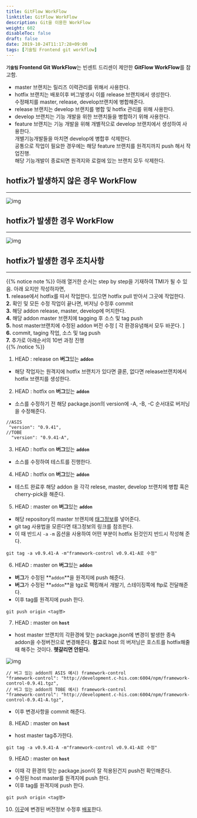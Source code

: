 ```yaml
---
title: GitFlow WorkFlow
linktitle: GitFlow WorkFlow
description: Git을 이용한 WorkFlow
weight: 602
disableToc: false
draft: false
date: 2019-10-24T11:17:28+09:00
tags: [기술팀 Frontend git workflow]
---
```

**`기술팀` Frontend Git WorkFlow**는 빈센트 드리센이 제안한 **GitFlow WorkFlow**를 참고함.

- <span class='black-stress'>master</span> 브랜치는 릴리즈 이력관리를 위해서 사용한다.
- <span class='black-stress'>hotfix</span> 브랜치는 배포이후 버그발생시 이를 release 브랜치에서 생성한다.  
수정패치를 master, release, develop브랜치에 병합해준다.
- <span class='black-stress'>release</span> 브랜치는 develop 브랜치를 병합 및 hotfix 관리를 위해 사용한다.
- <span class='black-stress'>develop</span> 브랜치는 기능 개발을 위한 브랜치들을 병합하기 위해 사용한다.
- <span class='black-stress'>feature</span> 브랜치는 기능 개발을 위해 개별적으로 develop 브랜치에서 생성하여 사용한다.  
개별기능개발들을 마치면 develop에 병합후 삭제한다.  
공통으로 작업이 필요한 경우에는 해당 feature 브랜치를 원격지까지 push 해서 작업진행.  
해당 기능개발이 종료되면 원격지와 로컬에 있는 브랜치 모두 삭제한다.  

## hotfix가 발생하지 않은 경우 WorkFlow
---
![img](/technical-ref/images/gitflow1.png?width=800px)

## hotfix가 발생한 경우 WorkFlow
---

![img](/technical-ref/images/gitflow2.png?width=800px)

## hotfix가 발생한 경우 조치사항
---

{{% notice note %}}
아래 열거한 순서는 step by step을 기재하여 TMI가 될 수 있음. 아래 요지만 작성하자면,   
**1.** release에서 hotfix를 따서 작업한다. 있으면 hotfix pull 받아서 그곳에 작업한다.  
**2.** 확인 및 모든 수정 작업이 끝나면, 버저닝 수정후 commit  
**3.** 해당 addon release, master, develop에 머지한다.   
**4.** 해당 addon master 브랜치에 tagging 후 소스 및 tag push  
**5.** host master브랜치에 수정된 addon 버전 수정 [ 각 환경유념해서 모두 바꾼다. ]  
**6.** commit, taging 작업, 소스 및 tag push  
**7.** 추가로 아래순서의 10번 과정 진행    
{{% /notice %}}

1) <span class='black-stress'>HEAD : release</span> on **버그**있는 **`addon`**  

- 해당 작업자는 원격지에 hotfix 브랜치가 있다면 클론, 없다면 release브랜치에서 hotfix 브랜치를 생성한다.

2) <span class='black-stress'>HEAD : hotfix</span> on **버그**있는 **`addon`**  

- 소스를 수정하기 전 해당 package.json의 version에 -A, -B, -C 순서대로 버저닝을 수정해준다.

```
//ASIS
 "version": "0.9.41",
//TOBE
  "version": "0.9.41-A",
```

3) <span class='black-stress'>HEAD : hotfix</span> on **버그**있는 **`addon`**  

- 소스를 수정하여 테스트를 진행한다.  

4) <span class='black-stress'>HEAD : hotfix</span> on **버그**있는 **`addon`**  

- 테스트 완료후 해당 addon 을 각각 relese, master, develop 브랜치에 병합 혹은 cherry-pick을 해준다.

5) <span class='black-stress'>HEAD : master</span> on **버그**있는 **`addon`**  

- 해당 repository의 master 브랜치에 [태그정보](/technical-ref/git/#span-style-color-blue-tag-span)를 넣어준다.   
- git tag 사용법을 모른다면 태그정보의 링크를 참조한다.   
- 이 때 반드시 `-a` `-m` 옵션을 사용하여 어떤 부분이 hotfix 된것인지 반드시 작성해 준다.

```
git tag -a v0.9.41-A -m"framework-control v0.9.41-A로 수정"
```

6) <span class='black-stress'>HEAD : master</span> on **버그**있는 **`addon`**  

- **버그**가 수정된 **`addon`**을 원격지에 push 해준다.
- **버그**가 수정된 **`addon`**을 tgz로 팩킹해서 개발기, 스테이징쪽에 ftp로 전달해준다. 
- 이후 tag를 원격지에 push 한다.

```
git push origin <tag명>
```

7) <span class='black-stress'>HEAD : master</span> on **`host`**  

- host master 브랜치의 각환경에 맞는 package.json에 변경이 발생한 종속 addon을 수정버전으로 변경해준다.  **참고**로 <i class="fas fa-info-circle"></i> host 의 버저닝은 호스트를 hotfix해줄때 해주는 것이다. **헷갈리면 안된다.**  

![img](/technical-ref/images/gitflow3.png?width=500px)

```
// 버그 있는 addon의 ASIS 예시) framework-control
"framework-control": "http://development.c-his.com:6004/npm/framework-control-0.9.41.tgz",
// 버그 있는 addon의 TOBE 예시) framework-control
"framework-control": "http://development.c-his.com:6004/npm/framework-control-0.9.41-A.tgz",
```

- 이후 변경사항을 commit 해준다. 

8) <span class='black-stress'>HEAD : master</span> on **`host`**  

- host master tag추가한다.

```
git tag -a v0.9.41-A -m"framework-control v0.9.41-A로 수정"
```

9) <span class='black-stress'>HEAD : master</span> on **`host`**

- 이때 각 환경의 맞는 package.json이 잘 적용된건지 push전 확인해준다.
- 수정된 host master를 원격지에 push 한다.  
- 이후 tag를 원격지에 push 한다.

```
git push origin <tag명>
```

10) [이곳](/release/version/#최신-chis-frontend-framework-버전정보)에 변경된 버전정보 수정후 [배포](/documents/deploy/)한다.